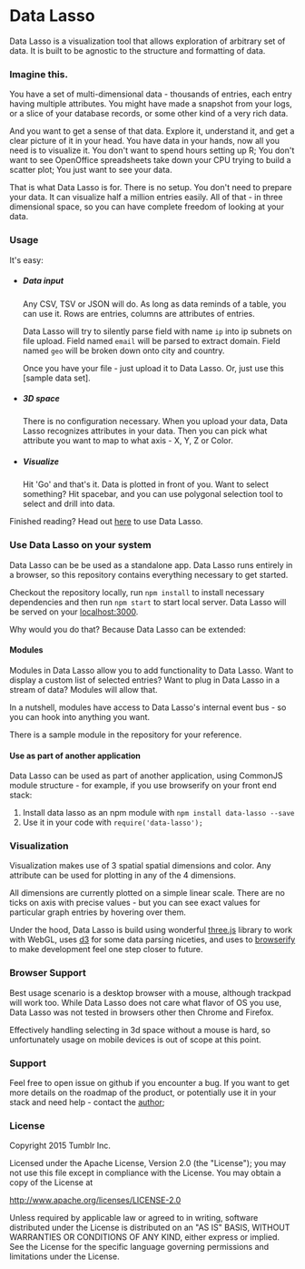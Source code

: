# Data Lasso

Data Lasso is a visualization tool that allows exploration of arbitrary set of data. It is built to be agnostic to the structure and formatting of data.


### Imagine this.

You have a set of multi-dimensional data - thousands of entries, each entry having multiple attributes. You might have made a snapshot from your logs, or a slice of your database records, or some other kind of a very rich data.

And you want to get a sense of that data. Explore it, understand it, and get a clear picture of it in your head. You have data in your hands, now all you need is to visualize it. You don't want to spend hours setting up R; You don't want to see OpenOffice spreadsheets take down your CPU trying to build a scatter plot; You just want to see your data.

That is what Data Lasso is for. There is no setup. You don't need to prepare your data. It can visualize half a million entries easily. All of that - in three dimensional space, so you can have complete freedom of looking at your data.


### Usage

It's easy:

- ##### Data input

  Any CSV, TSV or JSON will do. As long as data reminds of a table, you can use it. Rows are entries, columns are attributes of entries.

  Data Lasso will try to silently parse field with name `ip` into ip subnets on file upload. Field named `email` will be parsed to extract domain. Field named `geo` will be broken down onto city and country.

  Once you have your file - just upload it to Data Lasso. Or, just use this [sample data set].

- ##### 3D space

  There is no configuration necessary. When you upload your data, Data Lasso recognizes attributes in your data. Then you can pick what attribute you want to map to what axis - X, Y, Z or Color.

- ##### Visualize

  Hit 'Go' and that's it. Data is plotted in front of you. Want to select something? Hit spacebar, and you can use polygonal selection tool to select and drill into data.


Finished reading? Head out [here](http://tumblr.github.io/data-lasso/datalasso.html) to use Data Lasso.



### Use Data Lasso on your system

Data Lasso can be be used as a standalone app. Data Lasso runs entirely in a browser, so this repository  contains everything necessary to get started.

Checkout the repository locally, run `npm install` to install necessary dependencies and then run `npm start` to start local server. Data Lasso will be served on your [localhost:3000](http://localhost:3000/).

Why would you do that? Because Data Lasso can be extended:

#### Modules

Modules in Data Lasso allow you to add functionality to Data Lasso. Want to display a custom list of selected entries? Want to plug in Data Lasso in a stream of data? Modules will allow that.

In a nutshell, modules have access to Data Lasso's internal event bus - so you can hook into anything you want.

There is a sample module in the repository for your reference.


#### Use as part of another application

Data Lasso can be used as part of another application, using CommonJS module structure - for example, if you use browserify on your front end stack:

1. Install data lasso as an npm module with `npm install data-lasso --save`
1. Use it in your code with `require('data-lasso');`


### Visualization

Visualization makes use of 3 spatial spatial dimensions and color. Any attribute can be used for plotting in any of the 4 dimensions.

All dimensions are currently plotted on a simple linear scale. There are no ticks on axis with precise values - but you can see exact values for particular graph entries by hovering over them.

Under the hood, Data Lasso is build using wonderful [three.js](http://threejs.org/) library to work with WebGL, uses [d3](http://d3js.org/) for some data parsing niceties, and uses to [browserify](http://browserify.org/) to make development feel one step closer to future.

### Browser Support

Best usage scenario is a desktop browser with a mouse, although trackpad will work too. While Data Lasso does not care what flavor of OS you use, Data Lasso was not tested in browsers other then Chrome and Firefox.

Effectively handling selecting in 3d space without a mouse is hard, so unfortunately usage on mobile devices is out of scope at this point.


### Support

Feel free to open issue on github if you encounter a bug. If you want to get more details on the roadmap of the product, or potentially use it in your stack and need help - contact the [author](https//github.com/tgilan);

### License

Copyright 2015 Tumblr Inc.

Licensed under the Apache License, Version 2.0 (the "License");
you may not use this file except in compliance with the License.
You may obtain a copy of the License at

   http://www.apache.org/licenses/LICENSE-2.0

Unless required by applicable law or agreed to in writing, software
distributed under the License is distributed on an "AS IS" BASIS,
WITHOUT WARRANTIES OR CONDITIONS OF ANY KIND, either express or implied.
See the License for the specific language governing permissions and
limitations under the License.
